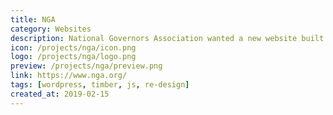 ```yaml
---
title: NGA
category: Websites
description: National Governors Association wanted a new website built so I helped them create new components and widgets for the site.
icon: /projects/nga/icon.png
logo: /projects/nga/logo.png
preview: /projects/nga/preview.png
link: https://www.nga.org/
tags: [wordpress, timber, js, re-design]
created_at: 2019-02-15
---
```


